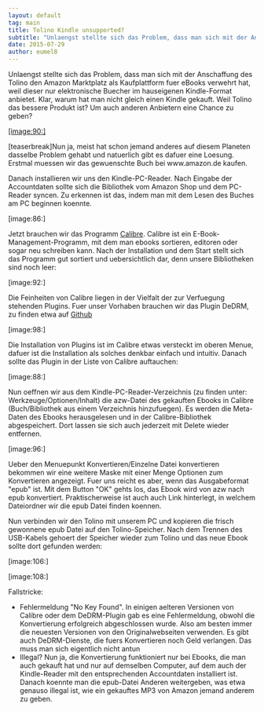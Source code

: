 ```yaml
---
layout: default
tag: main
title: Tolino Kindle unsupported?
subtitle: "Unlaengst stellte sich das Problem, dass man sich mit der Anschaffung des Tolino den Amazon Marktplatz als Kaufplattform fuer eBooks verwehrt hat, weil dieser nur elektronische Buecher im hauseigenen Kindle-Format anbietet. Klar, warum hat man nicht&hellip;"
date: 2015-07-29
author: eumel8
---
```


<p>Unlaengst stellte sich das Problem, dass man sich mit der Anschaffung des Tolino den Amazon Marktplatz als Kaufplattform fuer eBooks verwehrt hat, weil dieser nur elektronische Buecher im hauseigenen Kindle-Format anbietet. Klar, warum hat man nicht gleich einen Kindle gekauft. Weil Tolino das bessere Produkt ist? Um auch anderen Anbietern eine Chance zu geben?</p>
<!-- more -->
<p><a id="link_90" class="cboxElement" href="/blogs/media/blogs/blog/quick-uploads/p550/ereader1.jpg?mtime=1438159124" rel="lightbox[o550]">[image:90:]</a></p>
<p>[teaserbreak]Nun ja, meist hat schon jemand anderes auf diesem Planeten dasselbe Problem gehabt und natuerlich gibt es dafuer eine Loesung. Erstmal muessen wir das gewuenschte Buch bei www.amazon.de kaufen.</p>
<p>Danach installieren wir uns den Kindle-PC-Reader. Nach Eingabe der Accountdaten sollte sich die Bibliothek vom Amazon Shop und dem PC-Reader syncen. Zu erkennen ist das, indem man mit dem Lesen des Buches am PC beginnen koennte.</p>
<p>[image:86:]</p>
<p>Jetzt brauchen wir das Programm <a href="http://calibre-ebook.com/" target="_blank">Calibre</a>. Calibre ist ein E-Book-Management-Programm, mit dem man ebooks sortieren, editoren oder sogar neu schreiben kann. Nach der Installation und dem Start stellt sich das Programm gut sortiert und uebersichtlich dar, denn unsere Bibliotheken sind noch leer:</p>
<p>[image:92:]</p>
<p>Die Feinheiten von Calibre liegen in der Vielfalt der zur Verfuegung stehenden Plugins. Fuer unser Vorhaben brauchen wir das Plugin DeDRM, zu finden etwa auf <a href="https://github.com/apprenticeharper/DeDRM_tools/releases/" target="_blank">Github</a></p>
<p>[image:98:]</p>
<p>Die Installation von Plugins ist im Calibre etwas versteckt im oberen Menue, dafuer ist die Installation als solches denkbar einfach und intuitiv. Danach sollte das Plugin in der Liste von Calibre auftauchen:</p>
<p>[image:88:]</p>
<p>Nun oeffnen wir aus dem Kindle-PC-Reader-Verzeichnis (zu finden unter: Werkzeuge/Optionen/Inhalt) die azw-Datei des gekauften Ebooks in Calibre (Buch/Bibliothek aus einem Verzeichnis hinzufuegen). Es werden die Meta-Daten des Ebooks herausgelesen und in der Calibre-Bibliothek abgespeichert. Dort lassen sie sich auch jederzeit mit Delete wieder entfernen. </p>
<p>[image:96:]</p>
<p>Ueber den Menuepunkt Konvertieren/Einzelne Datei konvertieren bekommen wir eine weitere Maske mit einer Menge Optionen zum Konvertieren angezeigt. Fuer uns reicht es aber, wenn das Ausgabeformat "epub" ist. Mit dem Button "OK" gehts los, das Ebook wird von azw nach epub konvertiert. Praktischerweise ist auch auch Link hinterlegt, in welchem Dateiordner wir die epub Datei finden koennen.</p>
<p>Nun verbinden wir den Tolino mit unserem PC und kopieren die frisch gewonnene epub Datei auf den Tolino-Speicher. Nach dem Trennen des USB-Kabels gehoert der Speicher wieder zum Tolino und das neue Ebook sollte dort gefunden werden:</p>
<p>[image:106:]</p>
<p>[image:108:]</p>
<p>Fallstricke:</p>
<ul>
<li>Fehlermeldung "No Key Found". In einigen aelteren Versionen von Calibre oder dem DeDRM-Plugin gab es eine Fehlermeldung, obwohl die Konvertierung erfolgreich abgeschlossen wurde. Also am besten immer die neuesten Versionen von den Originalwebseiten verwenden. Es gibt auch DeDRM-Dienste, die fuers Konvertieren noch Geld verlangen. Das muss man sich eigentlich nicht antun</li>
<li>Illegal? Nun ja, die Konvertierung funktioniert nur bei Ebooks, die man auch gekauft hat und nur auf demselben Computer, auf dem auch der Kindle-Reader mit den entsprechenden Accountdaten installiert ist. Danach koennte man die epub-Datei Anderen weitergeben, was etwa genauso illegal ist, wie ein gekauftes MP3 von Amazon jemand anderem zu geben.</li>
</ul>
